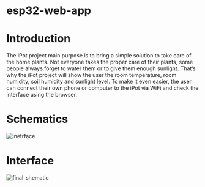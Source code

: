 # esp32-web-app

# Introduction
The iPot project main purpose is to bring a simple solution to take care of the home plants. Not
everyone takes the proper care of their plants, some people always forget to water them or to
give them enough sunlight. That’s why the iPot project will show the user the room
temperature, room humidity, soil humidity and sunlight level. To make it even easier, the user
can connect their own phone or computer to the iPot via WiFi and check the interface using the
browser.

# Schematics
![inetrface](https://user-images.githubusercontent.com/53835925/92418655-edfe9a00-f168-11ea-98f8-e57899510fa0.png)




# Interface
![final_shematic](https://user-images.githubusercontent.com/53835925/92418659-f22ab780-f168-11ea-8454-3f4d0aecb1f4.png)
